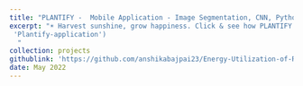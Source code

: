 ```yaml
---
title: "PLANTIFY -  Mobile Application - Image Segmentation, CNN, Python"
excerpt: "☀️ Harvest sunshine, grow happiness. Click & see how PLANTIFY makes rooftop farming fun!<br/>[![Alternate Text](/files/PlantifyImage.png)](https://github.com/anshikabajpai23/anshikabajpai23.github.io/assets/40437600/f888f134-1868-4a4c-b45f-ab5f189f7064
 'Plantify-application')
  "
collection: projects
githublink: 'https://github.com/anshikabajpai23/Energy-Utilization-of-Rooftops-In-Urban-Areas'
date: May 2022
---
```

